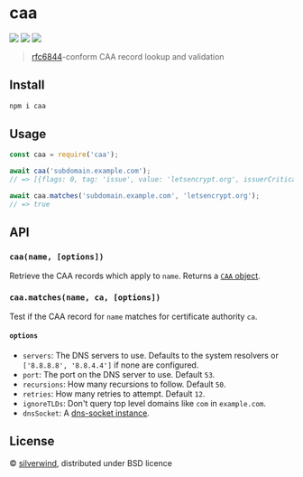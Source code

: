 # caa
[![](https://img.shields.io/npm/v/caa.svg?style=flat)](https://www.npmjs.org/package/caa) [![](https://img.shields.io/npm/dm/caa.svg)](https://www.npmjs.org/package/caa) [![](https://api.travis-ci.org/silverwind/caa.svg?style=flat)](https://travis-ci.org/silverwind/caa)

> [rfc6844](https://tools.ietf.org/html/rfc6844)-conform CAA record lookup and validation

## Install

```sh
npm i caa
```

## Usage

```js
const caa = require('caa');

await caa('subdomain.example.com');
// => [{flags: 0, tag: 'issue', value: 'letsencrypt.org', issuerCritical: false}]

await caa.matches('subdomain.example.com', 'letsencrypt.org');
// => true

```

## API

### `caa(name, [options])`

Retrieve the CAA records which apply to `name`. Returns a [`CAA` object](https://github.com/mafintosh/dns-packet/#caa).

### `caa.matches(name, ca, [options])`

Test if the CAA record for `name` matches for certificate authority `ca`.

#### `options`

- `servers`: The DNS servers to use. Defaults to the system resolvers or `['8.8.8.8', '8.8.4.4']` if none are configured.
- `port`: The port on the DNS server to use. Default `53`.
- `recursions`: How many recursions to follow. Default `50`.
- `retries`: How many retries to attempt. Default `12`.
- `ignoreTLDs`: Don't query top level domains like `com` in `example.com`.
- `dnsSocket`: A [dns-socket instance](https://github.com/mafintosh/dns-socket#var-socket--dnsoptions).

## License

© [silverwind](https://github.com/silverwind), distributed under BSD licence
